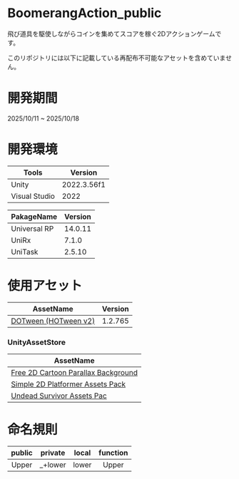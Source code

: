 # BoomerangAction_public
飛び道具を駆使しながらコインを集めてスコアを稼ぐ2Dアクションゲームです。

このリポジトリには以下に記載している再配布不可能なアセットを含めていません。

# 開発期間

2025/10/11 ~ 2025/10/18 

# 開発環境
|  Tools  |  Version  |
| ---- | ---- |
|  Unity  |  2022.3.56f1 |
|  Visual Studio |  2022  |

|  PakageName  |  Version  |
| ---- | ---- |
|  Universal RP  |  14.0.11   |
|  UniRx  |  7.1.0  |
|  UniTask  |  2.5.10  |

# 使用アセット
|  AssetName  |  Version  |
| ---- | ---- |
|  [DOTween (HOTween v2)](https://assetstore.unity.com/packages/tools/animation/dotween-hotween-v2-27676)  |  1.2.765  |

### UnityAssetStore
|  AssetName  |
| ---- |
|[Free 2D Cartoon Parallax Background](https://assetstore.unity.com/packages/2d/environments/free-2d-cartoon-parallax-background-205812?srsltid=AfmBOopVx1niZmUqEJ0-tcmdn0fwzRpsgl_37295e7AHZDbG7CaK8zuL)|
|[Simple 2D Platformer Assets Pack](https://assetstore.unity.com/packages/2d/characters/simple-2d-platformer-assets-pack-188518?locale=ja-JP&srsltid=AfmBOoqN_lUwthcI_Uyh0OPB-fHRp5q7wvydIFqUVrevSCbAC3Jc5Dad)|
|[Undead Survivor Assets Pac](https://assetstore.unity.com/packages/2d/undead-survivor-assets-pack-238068)|

# 命名規則
|public|private|local|function|
|:--:|:--:|:--:|:--:|
|Upper|_+lower|lower|Upper|


